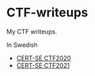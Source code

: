 # CTF-writeups

My CTF writeups.

In Swedish

- [CERT-SE CTF2020](./sv/2020/CERT-SE/README.md)
- [CERT-SE CTF2021](./sv/2021/CERT-SE/README.md)
